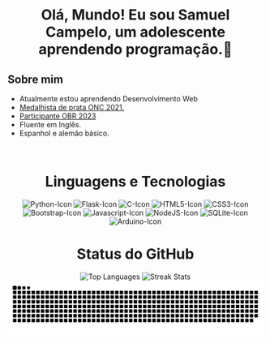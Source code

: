 <h1 align="center">Olá, Mundo! Eu sou Samuel Campelo, um adolescente aprendendo programação.👋</h1>

<h2>Sobre mim</h2>
<ul>
  <li>Atualmente estou aprendendo Desenvolvimento Web</li>
  <li><a href="https://drive.google.com/file/d/1_aQWAPpBzOYiIXfsbKiBj25VtgkfKKR9/view?usp=sharing">Medalhista de prata ONC 2021.</a></li>
  <li><a href="https://drive.google.com/file/d/1bBqta6w7AK0sBGAzYcETwisBMZv2y2Ti/view?usp=sharing">Participante OBR 2023</a></li>
  <li>Fluente em Inglês.</li>
  <li>Espanhol e alemão básico.</li>
</ul>

<br>

<h1 align="center">Linguagens e Tecnologias</h1>

<div align="center" style="display: inline-block;">
  <img width="80px" src="https://cdn.jsdelivr.net/gh/devicons/devicon/icons/python/python-original.svg" alt="Python-Icon">
  <img width="80px" src="https://cdn.jsdelivr.net/gh/devicons/devicon/icons/flask/flask-original.svg" alt="Flask-Icon">
  <img width="80px" src="https://cdn.jsdelivr.net/gh/devicons/devicon/icons/c/c-original.svg" alt="C-Icon">
  <img width="80px" src="https://cdn.jsdelivr.net/gh/devicons/devicon/icons/html5/html5-original.svg" alt="HTML5-Icon">
  <img width="80px" src="https://cdn.jsdelivr.net/gh/devicons/devicon/icons/css3/css3-original.svg" alt="CSS3-Icon">
  <img width="80px" src="https://cdn.jsdelivr.net/gh/devicons/devicon/icons/bootstrap/bootstrap-original.svg" alt="Bootstrap-Icon">
  <img width="80px" src="https://cdn.jsdelivr.net/gh/devicons/devicon/icons/javascript/javascript-original.svg" alt="Javascript-Icon">
  <img width="80px" src="https://cdn.jsdelivr.net/gh/devicons/devicon@latest/icons/nodejs/nodejs-original.svg" alt="NodeJS-Icon" />
  <img width="80px" src="https://cdn.jsdelivr.net/gh/devicons/devicon/icons/sqlite/sqlite-original.svg" alt="SQLite-Icon">
  <img width="80px" src="https://cdn.jsdelivr.net/gh/devicons/devicon@latest/icons/arduino/arduino-original.svg" alt="Arduino-Icon">
</div>

<h1 align="center">Status do GitHub</h1>

<div align="center">
  <img height="180em" src="https://github-readme-stats.vercel.app/api/top-langs/?username=OrekiHoutarouu&count_private=true&layout=compact&theme=radical&locale=pt-br" alt="Top Languages"/>
  <img height="180em" src="https://github-readme-streak-stats.herokuapp.com/?user=OrekiHoutarouu&theme=radical&locale=pt-br" alt="Streak Stats"/>
  <picture>
    <source media="(prefers-color-scheme: dark)" srcset="https://github.com/OrekiHoutarouu/OrekiHoutarouu/blob/output/github-contribution-grid-snake-dark.svg">
    <img src="https://github.com/OrekiHoutarouu/OrekiHoutarouu/blob/output/github-contribution-grid-snake-dark.svg" alt="GitHub Contribution Grid Snake Animation">
  </picture>
</div>
